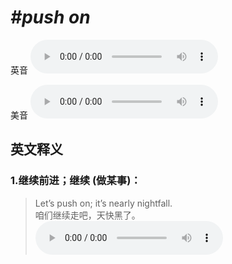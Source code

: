 # ***\#push on*** 
英音
<audio src="./media/push on1_AAC.aac" controls="controls"></audio>

美音
<audio src="./media/push on2_AAC.aac" controls="controls"></audio>



  

英文释义
---
### 1.**继续前进；继续 (做某事)：**  

 > Let’s push on; it’s nearly nightfall.  
 > 咱们继续走吧，天快黑了。    
<audio src="./media/push-9.aac" controls="controls"></audio>


